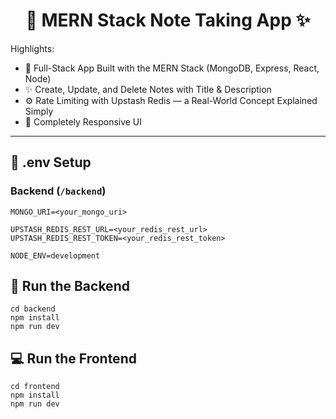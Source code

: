 <h1 align="center">📝 MERN Stack Note Taking App ✨</h1>



Highlights:

- 🧱 Full-Stack App Built with the MERN Stack (MongoDB, Express, React, Node)
- ✨ Create, Update, and Delete Notes with Title & Description
- ⚙️ Rate Limiting with Upstash Redis — a Real-World Concept Explained Simply
- 🚀 Completely Responsive UI

---

## 🧪 .env Setup

### Backend (`/backend`)

```
MONGO_URI=<your_mongo_uri>

UPSTASH_REDIS_REST_URL=<your_redis_rest_url>
UPSTASH_REDIS_REST_TOKEN=<your_redis_rest_token>

NODE_ENV=development
```

## 🔧 Run the Backend

```
cd backend
npm install
npm run dev
```

## 💻 Run the Frontend

```
cd frontend
npm install
npm run dev
```
